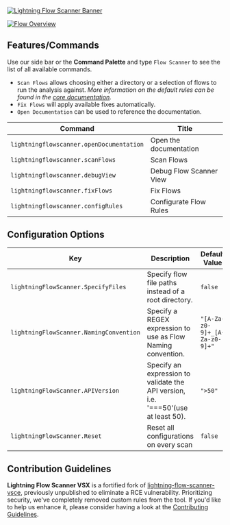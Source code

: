  [![Lightning Flow Scanner Banner](media/bannerslim.png)](https://github.com/Flow-Scanner)

[![Flow Overview](media/demo.gif)](https://github.com/Flow-Scanner)

## Features/Commands

Use our side bar or the **Command Palette** and type `Flow Scanner` to see the list of all available commands.

* `Scan Flows` allows choosing either a directory or a selection of flows to run the analysis against.
  *More information on the default rules can be found in the [core documentation](https://github.com/Flow-Scanner/lightning-flow-scanner-core).*
* `Fix Flows` will apply available fixes automatically.
* `Open Documentation` can be used to reference the documentation.

| Command                                    | Title                   |
| ------------------------------------------ | ----------------------- |
| `lightningflowscanner.openDocumentation` | Open the documentation  |
| `lightningflowscanner.scanFlows`         | Scan Flows              |
| `lightningflowscanner.debugView`         | Debug Flow Scanner View |
| `lightningflowscanner.fixFlows`          | Fix Flows               |
| `lightningflowscanner.configRules`       | Configurate Flow Rules  |

## Configuration Options

| Key                                       | Description                                                                       | Default Value                   |
| ----------------------------------------- | --------------------------------------------------------------------------------- | ------------------------------- |
| `lightningFlowScanner.SpecifyFiles`     | Specify flow file paths instead of a root directory.                              | `false`                       |
| `lightningFlowScanner.NamingConvention` | Specify a REGEX expression to use as Flow Naming convention.                      | `"[A-Za-z0-9]+_[A-Za-z0-9]+"` |
| `lightningFlowScanner.APIVersion`       | Specify an expression to validate the API version, i.e. '===50'(use at least 50). | `">50"`                       |
| `lightningFlowScanner.Reset`            | Reset all configurations on every scan                                            | `false`                       |

## Contribution Guidelines

**Lightning Flow Scanner VSX** is a fortified fork of [lightning-flow-scanner-vsce](https://github.com/Flow-Scanner/lightning-flow-scanner-vsce), previously unpublished to eliminate a RCE vulnerability. Prioritizing security, we've completely removed custom rules from the tool. If you'd like to help us enhance it, please consider having a look at the [Contributing Guidelines](https://github.com/Flow-Scanner/lightning-flow-scanner-core/blob/main/CONTRIBUTING.md).

